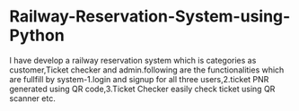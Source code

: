 # Railway-Reservation-System-using-Python
I have develop a railway reservation system which is categories as customer,Ticket checker and admin.following are the functionalities which are fullfill by system-1.login and signup for all three users,2.ticket PNR generated using QR code,3.Ticket Checker easily check ticket using QR scanner etc.

